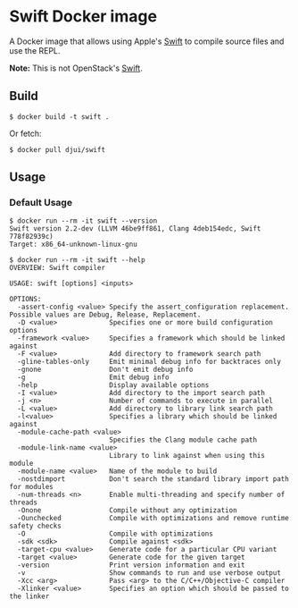 # Swift Docker image

A Docker image that allows using Apple's
[Swift](https://swift.org/) to compile source files and use the REPL.

**Note:** This is not OpenStack's [Swift](http://swift.openstack.org/).


## Build

    $ docker build -t swift .

Or fetch:

    $ docker pull djui/swift


## Usage

### Default Usage

    $ docker run --rm -it swift --version
    Swift version 2.2-dev (LLVM 46be9ff861, Clang 4deb154edc, Swift 778f82939c)
    Target: x86_64-unknown-linux-gnu

    $ docker run --rm -it swift --help
    OVERVIEW: Swift compiler
    
    USAGE: swift [options] <inputs>
    
    OPTIONS:
      -assert-config <value> Specify the assert_configuration replacement. Possible values are Debug, Release, Replacement.
      -D <value>             Specifies one or more build configuration options
      -framework <value>     Specifies a framework which should be linked against
      -F <value>             Add directory to framework search path
      -gline-tables-only     Emit minimal debug info for backtraces only
      -gnone                 Don't emit debug info
      -g                     Emit debug info
      -help                  Display available options
      -I <value>             Add directory to the import search path
      -j <n>                 Number of commands to execute in parallel
      -L <value>             Add directory to library link search path
      -l<value>              Specifies a library which should be linked against
      -module-cache-path <value>
                             Specifies the Clang module cache path
      -module-link-name <value>
                             Library to link against when using this module
      -module-name <value>   Name of the module to build
      -nostdimport           Don't search the standard library import path for modules
      -num-threads <n>       Enable multi-threading and specify number of threads
      -Onone                 Compile without any optimization
      -Ounchecked            Compile with optimizations and remove runtime safety checks
      -O                     Compile with optimizations
      -sdk <sdk>             Compile against <sdk>
      -target-cpu <value>    Generate code for a particular CPU variant
      -target <value>        Generate code for the given target
      -version               Print version information and exit
      -v                     Show commands to run and use verbose output
      -Xcc <arg>             Pass <arg> to the C/C++/Objective-C compiler
      -Xlinker <value>       Specifies an option which should be passed to the linker
    
